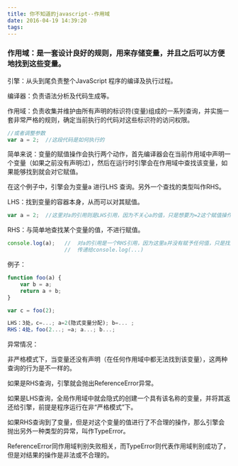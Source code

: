 ```yaml
---
title: 你不知道的javascript--作用域
date: 2016-04-19 14:39:20
tags:
---
```


### 作用域：是一套设计良好的规则，用来存储变量，并且之后可以方便地找到这些变量。

引擎：从头到尾负责整个JavaScript 程序的编译及执行过程。

编译器：负责语法分析及代码生成等。

作用域：负责收集并维护由所有声明的标识符(变量)组成的一系列查询，并实施一套非常严格的规则，确定当前执行的代码对这些标识符的访问权限。

``` JavaScript
//或者调整参数
var a = 2;  //这段代码是如何执行的
```
<!--more-->

简单来说：变量的赋值操作会执行两个动作，首先编译器会在当前作用域中声明一个变量（如果之前没有声明过），然后在运行时引擎会在作用域中查找该变量，如果能够找到就会对它赋值。

在这个例子中，引擎会为变量a 进行LHS 查询。另外一个查找的类型叫作RHS。

LHS：找到变量的容器本身，从而可以对其赋值。

``` JavaScript
var a = 2;  //这里对a的引用则是LHS引用，因为不关心a的值，只是想要为=2这个赋值操作找到一个目标
```

RHS：与简单地查找某个变量的值，不进行赋值。

``` JavaScript
console.log(a);   //  对a的引用是一个RHS引用，因为这里a并没有赋予任何值，只是找到获取到a的值，
                  //  传递给console.log(...)
```

例子：
``` JavaScript
function foo(a) {
    var b = a;
    return a + b;
}

var c = foo(2);

LHS：3处，c=...; a=2(隐式变量分配); b=... ;
RHS：4处，foo(2...; =a; a...; b...;
```

异常情况：

非严格模式下，当变量还没有声明（在任何作用域中都无法找到该变量），这两种查询的行为是不一样的。

如果是RHS查询，引擎就会抛出ReferenceError异常。

如果是LHS查询，全局作用域中就会隐式的创建一个具有该名称的变量，并将其返还给引擎，前提是程序运行在非“严格模式”下。

如果RHS查询到了变量，但是对这个变量的值进行了不合理的操作，那么引擎会抛出另外一种类型的异常，叫作TypeError。

ReferenceError同作用域判别失败相关，而TypeError则代表作用域判别成功了，但是对结果的操作是非法或不合理的。




